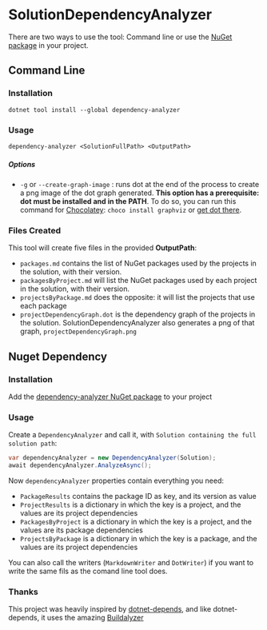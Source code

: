 # SolutionDependencyAnalyzer

There are two ways to use the tool: Command line or use the [NuGet package](https://www.nuget.org/packages/dependency-analyzer/) in your project.

## Command Line

### Installation

```
dotnet tool install --global dependency-analyzer
```

### Usage
```
dependency-analyzer <SolutionFullPath> <OutputPath>
```

##### Options
- `-g` or `--create-graph-image` : runs dot at the end of the process to create a png image of the dot graph generated. **This option has a prerequisite: dot must be installed and in the PATH**. To do so, you can run this command for [Chocolatey](https://chocolatey.org/):  `choco install graphviz` or [get dot there](https://graphviz.org/).

### Files Created

This tool will create five files in the provided **OutputPath**:
- `packages.md` contains the list of NuGet packages used by the projects in the solution, with their version.
- `packagesByProject.md` will list the NuGet packages used by each project in the solution, with their version.
- `projectsByPackage.md` does the opposite: it will list the projects that use each package
- `projectDependencyGraph.dot` is the dependency graph of the projects in the solution. SolutionDependencyAnalyzer also generates a png of that graph, `projectDependencyGraph.png`


## Nuget Dependency

### Installation
Add the [dependency-analyzer NuGet package](https://www.nuget.org/packages/dependency-analyzer/) to your project

### Usage
Create a `DependencyAnalyzer` and call it, with `Solution containing the full solution path`: 
```cs
var dependencyAnalyzer = new DependencyAnalyzer(Solution);
await dependencyAnalyzer.AnalyzeAsync();
``` 
Now `dependencyAnalyzer` properties contain everything you need:
- `PackageResults` contains the package ID as key, and its version as value
- `ProjectResults` is a dictionary in which the key is a project, and the values are its project dependencies
- `PackagesByProject` is a dictionary in which the key is a project, and the values are its package dependencies
- `ProjectsByPackage` is a dictionary in which the key is a package, and the values are its project dependencies

You can also call the writers (`MarkdownWriter` and `DotWriter`) if you want to write the same fils as the comand line tool does.


### Thanks
This project was heavily inspired by [dotnet-depends](https://github.com/mholo65/depends), and like dotnet-depends, it uses the amazing [Buildalyzer](https://github.com/daveaglick/Buildalyzer)
